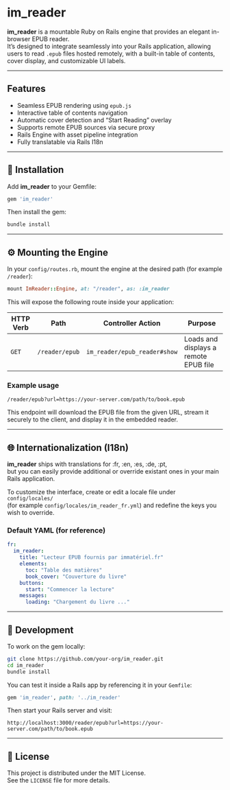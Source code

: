 # im_reader

**im_reader** is a mountable Ruby on Rails engine that provides an elegant in-browser EPUB reader.  
It’s designed to integrate seamlessly into your Rails application, allowing users to read `.epub` files hosted remotely, with a built-in table of contents, cover display, and customizable UI labels.

---

## Features

- Seamless EPUB rendering using `epub.js`
- Interactive table of contents navigation
- Automatic cover detection and “Start Reading” overlay
- Supports remote EPUB sources via secure proxy
- Rails Engine with asset pipeline integration
- Fully translatable via Rails I18n
---

## 🚀 Installation

Add **im_reader** to your Gemfile:

```ruby
gem 'im_reader'
```

Then install the gem:

```bash
bundle install
```

---

## ⚙️ Mounting the Engine

In your `config/routes.rb`, mount the engine at the desired path (for example `/reader`):

```ruby
mount ImReader::Engine, at: "/reader", as: :im_reader
```

This will expose the following route inside your application:

| HTTP Verb | Path               | Controller Action             | Purpose |
|------------|-------------------|-------------------------------|----------|
| `GET`      | `/reader/epub`    | `im_reader/epub_reader#show`  | Loads and displays a remote EPUB file |

### Example usage

```
/reader/epub?url=https://your-server.com/path/to/book.epub
```

This endpoint will download the EPUB file from the given URL, stream it securely to the client, and display it in the embedded reader.

---

## 🌐 Internationalization (I18n)

**im_reader** ships with translations for :fr, :en, :es, :de, :pt,  
but you can easily provide additional or override existant ones in your main Rails application.

To customize the interface, create or edit a locale file under `config/locales/`  
(for example `config/locales/im_reader_fr.yml`) and redefine the keys you wish to override.

### Default YAML (for reference)

```yaml
fr:
  im_reader:
    title: "Lecteur EPUB fournis par immatériel.fr"
    elements:
      toc: "Table des matières"
      book_cover: "Couverture du livre"
    buttons:
      start: "Commencer la lecture"
    messages:
      loading: "Chargement du livre ..."
```

---

## 🧰 Development

To work on the gem locally:

```bash
git clone https://github.com/your-org/im_reader.git
cd im_reader
bundle install
```

You can test it inside a Rails app by referencing it in your `Gemfile`:

```ruby
gem 'im_reader', path: '../im_reader'
```

Then start your Rails server and visit:

```
http://localhost:3000/reader/epub?url=https://your-server.com/path/to/book.epub
```

---

## 📝 License

This project is distributed under the MIT License.  
See the `LICENSE` file for more details.
